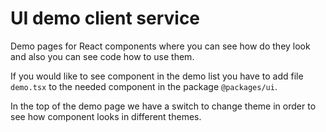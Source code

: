 # UI demo client service

Demo pages for React components where you can see how do they look and also you can see code how to use them.

If you would like to see component in the demo list you have to add file `demo.tsx` to the needed component in the package `@packages/ui`.

In the top of the demo page we have a switch to change theme in order to see how component looks in different themes.

